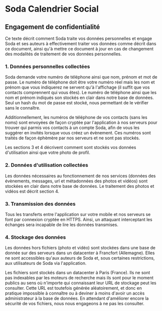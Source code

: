 # Soda Calendrier Social
## Engagement de confidentialité
Ce texte décrit comment Soda traite vos données personnelles et engage Soda et ses auteurs à effectivement traiter vos données comme décrit dans ce document, ainsi qu'à mettre ce document à jour en cas de changement des modalités de traitement de vos données personnelles.

### 1. Données personnelles collectées
Soda demande votre numéro de téléphone ainsi que nom, prénom et mot de passe. Le numéro de téléphone doit être votre numéro réel mais les nom et prénom que vous indiquerez ne servent qu'à l'affichage (il suffit que vos contacts comprennent qui vous êtes). Le numéro de téléphone ainsi que les nom et prénom indiqués son stockés en clair dans notre base de données. Seul un hash du mot de passe est stocké, nous permettant de le vérifier sans le connaître.

Additionnellement, les numéros de téléphone de vos contacts (sans les noms) sont envoyées de façon cryptée par l'application à nos serveurs pour trouver qui parmis vos contacts à un compte Soda, afin de vous les suggérer en invités lorsque vous créez un évènement. Ces numéros sont traités de façon éphèmère par nos serveurs et ne sont pas stockés. 

Les sections 3 et 4 décrivent comment sont stockés vos données d'utilisation ainsi que votre photo de profil.

### 2. Données d'utilisation collectées
Les données nécessaires au fonctionnement de nos services (données des évènements, messages, url et métadonnées des photos et vidéos) sont stockées en clair dans notre base de données. Le traitement des photos et vidéos est décrit section 4.

### 3. Transmission des données
Tous les transferts entre l'application sur votre mobile et nos serveurs se font par connexion cryptée en HTTPS. Ainsi, un attaquant interceptant les échanges sera incapable de lire les données transmises.

### 4. Stockage des données
Les données hors fichiers (photo et vidéo) sont stockées dans une base de donnée sur des serveurs dans un datacenter à Francfort (Allemagne). Elles ne sont accessibles qu'aux auteurs de Soda et, sous certaines restrictions, aux utilisateurs de Soda via l'application.

Les fichiers sont stockés dans un datacenter à Paris (France). Ils ne sont pas indexables par les moteurs de recherche mais ils sont pour le moment publics au sens où n'importe qui connaissant leur URL de stockage peut les consulter. Cette URL est toutefois générée aléatoirement, et donc en pratique impossible à connaître ou à deviner à moins d'avoir un accès administrateur à la base de données. En attendant d'améliorer encore la sécurité de vos fichiers, nous nous engageons à ne pas les consulter.
